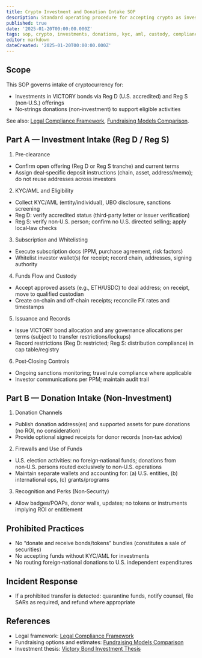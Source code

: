 ```yaml
---
title: Crypto Investment and Donation Intake SOP
description: Standard operating procedure for accepting crypto as investments (Reg D/Reg S) and as donations, including KYC/AML, wallet whitelisting, custody, and firewall routing.
published: true
date: '2025-01-20T00:00:00.000Z'
tags: sop, crypto, investments, donations, kyc, aml, custody, compliance
editor: markdown
dateCreated: '2025-01-20T00:00:00.000Z'
---
```


## Scope

This SOP governs intake of cryptocurrency for:
- Investments in VICTORY bonds via Reg D (U.S. accredited) and Reg S (non‑U.S.) offerings
- No‑strings donations (non‑investment) to support eligible activities

See also: [Legal Compliance Framework](../strategy/legal-compliance-framework.md), [Fundraising Models Comparison](../strategy/fundraising-models-comparison.md).

## Part A — Investment Intake (Reg D / Reg S)

1) Pre‑clearance
- Confirm open offering (Reg D or Reg S tranche) and current terms
- Assign deal‑specific deposit instructions (chain, asset, address/memo); do not reuse addresses across investors

2) KYC/AML and Eligibility
- Collect KYC/AML (entity/individual), UBO disclosure, sanctions screening
- Reg D: verify accredited status (third‑party letter or issuer verification)
- Reg S: verify non‑U.S. person; confirm no U.S. directed selling; apply local‑law checks

3) Subscription and Whitelisting
- Execute subscription docs (PPM, purchase agreement, risk factors)
- Whitelist investor wallet(s) for receipt; record chain, addresses, signing authority

4) Funds Flow and Custody
- Accept approved assets (e.g., ETH/USDC) to deal address; on receipt, move to qualified custodian
- Create on‑chain and off‑chain receipts; reconcile FX rates and timestamps

5) Issuance and Records
- Issue VICTORY bond allocation and any governance allocations per terms (subject to transfer restrictions/lockups)
- Record restrictions (Reg D: restricted; Reg S: distribution compliance) in cap table/registry

6) Post‑Closing Controls
- Ongoing sanctions monitoring; travel rule compliance where applicable
- Investor communications per PPM; maintain audit trail

## Part B — Donation Intake (Non‑Investment)

1) Donation Channels
- Publish donation address(es) and supported assets for pure donations (no ROI, no consideration)
- Provide optional signed receipts for donor records (non‑tax advice)

2) Firewalls and Use of Funds
- U.S. election activities: no foreign‑national funds; donations from non‑U.S. persons routed exclusively to non‑U.S. operations
- Maintain separate wallets and accounting for: (a) U.S. entities, (b) international ops, (c) grants/programs

3) Recognition and Perks (Non‑Security)
- Allow badges/POAPs, donor walls, updates; no tokens or instruments implying ROI or entitlement

## Prohibited Practices
- No “donate and receive bonds/tokens” bundles (constitutes a sale of securities)
- No accepting funds without KYC/AML for investments
- No routing foreign‑national donations to U.S. independent expenditures

## Incident Response
- If a prohibited transfer is detected: quarantine funds, notify counsel, file SARs as required, and refund where appropriate

## References
- Legal framework: [Legal Compliance Framework](../strategy/legal-compliance-framework.md)
- Fundraising options and estimates: [Fundraising Models Comparison](../strategy/fundraising-models-comparison.md)
- Investment thesis: [Victory Bond Investment Thesis](../economic-models/victory-bond-investment-thesis.md)
